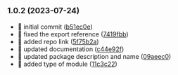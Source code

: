 ## <small>1.0.2 (2023-07-24)</small>

* 🎉 initial commit ([b51ec0e](https://github.com/kingkongdevs/posthtml-picture-srcset/commit/b51ec0e))
* 🐛 fixed the export reference ([7419fbb](https://github.com/kingkongdevs/posthtml-picture-srcset/commit/7419fbb))
* 📝 added repo link ([5f75b2a](https://github.com/kingkongdevs/posthtml-picture-srcset/commit/5f75b2a))
* 📝 updated documentation ([c44e92f](https://github.com/kingkongdevs/posthtml-picture-srcset/commit/c44e92f))
* 📝 updated package description and name ([09aeec0](https://github.com/kingkongdevs/posthtml-picture-srcset/commit/09aeec0))
* 🔧 added type of module ([11c3c22](https://github.com/kingkongdevs/posthtml-picture-srcset/commit/11c3c22))



